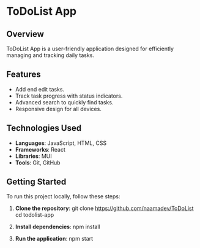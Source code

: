 
# ToDoList App

## Overview
ToDoList App is a user-friendly application designed for efficiently managing and tracking daily tasks. 

## Features
- Add end edit tasks.
- Track task progress with status indicators.
- Advanced search to quickly find tasks.
- Responsive design for all devices.

## Technologies Used
- **Languages**: JavaScript, HTML, CSS
- **Frameworks**: React
- **Libraries**: MUI
- **Tools**: Git, GitHub

## Getting Started

To run this project locally, follow these steps:

1. **Clone the repository**:
   git clone https://github.com/naamadev/ToDoList
   cd todolist-app

2. **Install dependencies**:
   npm install

3. **Run the application**:
   npm start


